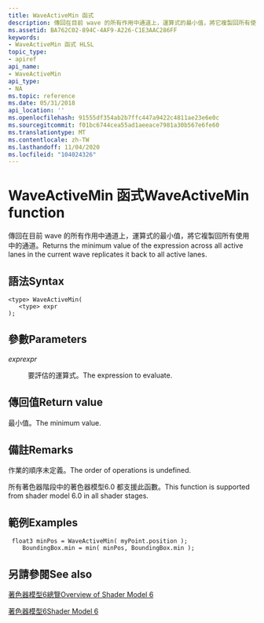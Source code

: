 ```yaml
---
title: WaveActiveMin 函式
description: 傳回在目前 wave 的所有作用中通道上，運算式的最小值，將它複製回所有使用中的通道。
ms.assetid: BA762C02-894C-4AF9-A226-C1E3AAC286FF
keywords:
- WaveActiveMin 函式 HLSL
topic_type:
- apiref
api_name:
- WaveActiveMin
api_type:
- NA
ms.topic: reference
ms.date: 05/31/2018
api_location: ''
ms.openlocfilehash: 91555df354ab2b7ffc447a9422c4811ae23e6e0c
ms.sourcegitcommit: f01bc6744cea55ad1aeeace7981a30b567e6fe60
ms.translationtype: MT
ms.contentlocale: zh-TW
ms.lasthandoff: 11/04/2020
ms.locfileid: "104024326"
---
```

# <a name="waveactivemin-function"></a><span data-ttu-id="3dd5a-104">WaveActiveMin 函式</span><span class="sxs-lookup"><span data-stu-id="3dd5a-104">WaveActiveMin function</span></span>

<span data-ttu-id="3dd5a-105">傳回在目前 wave 的所有作用中通道上，運算式的最小值，將它複製回所有使用中的通道。</span><span class="sxs-lookup"><span data-stu-id="3dd5a-105">Returns the minimum value of the expression across all active lanes in the current wave replicates it back to all active lanes.</span></span>

## <a name="syntax"></a><span data-ttu-id="3dd5a-106">語法</span><span class="sxs-lookup"><span data-stu-id="3dd5a-106">Syntax</span></span>

``` syntax
<type> WaveActiveMin(
   <type> expr
);
```

## <a name="parameters"></a><span data-ttu-id="3dd5a-107">參數</span><span class="sxs-lookup"><span data-stu-id="3dd5a-107">Parameters</span></span>

<dl> <dt>

<span data-ttu-id="3dd5a-108">*expr*</span><span class="sxs-lookup"><span data-stu-id="3dd5a-108">*expr*</span></span> 
</dt> <dd>

<span data-ttu-id="3dd5a-109">要評估的運算式。</span><span class="sxs-lookup"><span data-stu-id="3dd5a-109">The expression to evaluate.</span></span>

</dd> </dl>

## <a name="return-value"></a><span data-ttu-id="3dd5a-110">傳回值</span><span class="sxs-lookup"><span data-stu-id="3dd5a-110">Return value</span></span>

<span data-ttu-id="3dd5a-111">最小值。</span><span class="sxs-lookup"><span data-stu-id="3dd5a-111">The minimum value.</span></span>

## <a name="remarks"></a><span data-ttu-id="3dd5a-112">備註</span><span class="sxs-lookup"><span data-stu-id="3dd5a-112">Remarks</span></span>

<span data-ttu-id="3dd5a-113">作業的順序未定義。</span><span class="sxs-lookup"><span data-stu-id="3dd5a-113">The order of operations is undefined.</span></span>

<span data-ttu-id="3dd5a-114">所有著色器階段中的著色器模型6.0 都支援此函數。</span><span class="sxs-lookup"><span data-stu-id="3dd5a-114">This function is supported from shader model 6.0 in all shader stages.</span></span> 



 

## <a name="examples"></a><span data-ttu-id="3dd5a-115">範例</span><span class="sxs-lookup"><span data-stu-id="3dd5a-115">Examples</span></span>

``` syntax
 float3 minPos = WaveActiveMin( myPoint.position );
    BoundingBox.min = min( minPos, BoundingBox.min );
```

## <a name="see-also"></a><span data-ttu-id="3dd5a-116">另請參閱</span><span class="sxs-lookup"><span data-stu-id="3dd5a-116">See also</span></span>

<dl> <dt>

[<span data-ttu-id="3dd5a-117">著色器模型6總覽</span><span class="sxs-lookup"><span data-stu-id="3dd5a-117">Overview of Shader Model 6</span></span>](hlsl-shader-model-6-0-features-for-direct3d-12.md)
</dt> <dt>

[<span data-ttu-id="3dd5a-118">著色器模型6</span><span class="sxs-lookup"><span data-stu-id="3dd5a-118">Shader Model 6</span></span>](shader-model-6-0.md)
</dt> </dl>

 

 




